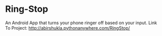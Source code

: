 # Ring-Stop
An Android App that turns your phone ringer off based on your input.
Link To Project: http://abirshukla.pythonanywhere.com/RingStop/
